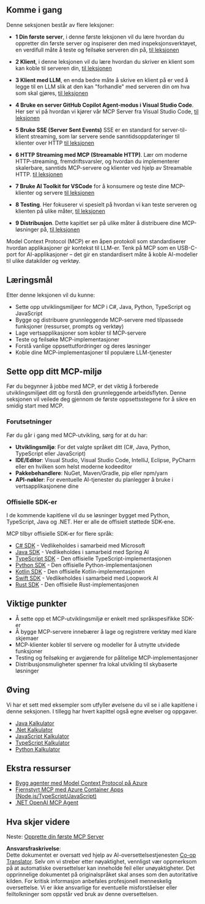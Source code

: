 <!--
CO_OP_TRANSLATOR_METADATA:
{
  "original_hash": "97f1c99b5b12cf03d4b1be68b3636a4a",
  "translation_date": "2025-07-04T17:44:09+00:00",
  "source_file": "03-GettingStarted/README.md",
  "language_code": "no"
}
-->
## Komme i gang  

Denne seksjonen består av flere leksjoner:

- **1 Din første server**, i denne første leksjonen vil du lære hvordan du oppretter din første server og inspiserer den med inspeksjonsverktøyet, en verdifull måte å teste og feilsøke serveren din på, [til leksjonen](/03-GettingStarted/01-first-server/README.md)

- **2 Klient**, i denne leksjonen vil du lære hvordan du skriver en klient som kan koble til serveren din, [til leksjonen](/03-GettingStarted/02-client/README.md)

- **3 Klient med LLM**, en enda bedre måte å skrive en klient på er ved å legge til en LLM slik at den kan "forhandle" med serveren din om hva som skal gjøres, [til leksjonen](/03-GettingStarted/03-llm-client/README.md)

- **4 Bruke en server GitHub Copilot Agent-modus i Visual Studio Code**. Her ser vi på hvordan vi kjører vår MCP Server fra Visual Studio Code, [til leksjonen](/03-GettingStarted/04-vscode/README.md)

- **5 Bruke SSE (Server Sent Events)** SSE er en standard for server-til-klient streaming, som lar servere sende sanntidsoppdateringer til klienter over HTTP [til leksjonen](/03-GettingStarted/05-sse-server/README.md)

- **6 HTTP Streaming med MCP (Streamable HTTP)**. Lær om moderne HTTP-streaming, fremdriftsvarsler, og hvordan du implementerer skalerbare, sanntids MCP-servere og klienter ved hjelp av Streamable HTTP. [til leksjonen](/03-GettingStarted/06-http-streaming/README.md)

- **7 Bruke AI Toolkit for VSCode** for å konsumere og teste dine MCP-klienter og servere [til leksjonen](/03-GettingStarted/07-aitk/README.md)

- **8 Testing**. Her fokuserer vi spesielt på hvordan vi kan teste serveren og klienten på ulike måter, [til leksjonen](/03-GettingStarted/08-testing/README.md)

- **9 Distribusjon**. Dette kapitlet ser på ulike måter å distribuere dine MCP-løsninger på, [til leksjonen](/03-GettingStarted/09-deployment/README.md)


Model Context Protocol (MCP) er en åpen protokoll som standardiserer hvordan applikasjoner gir kontekst til LLM-er. Tenk på MCP som en USB-C-port for AI-applikasjoner – det gir en standardisert måte å koble AI-modeller til ulike datakilder og verktøy.

## Læringsmål

Etter denne leksjonen vil du kunne:

- Sette opp utviklingsmiljøer for MCP i C#, Java, Python, TypeScript og JavaScript
- Bygge og distribuere grunnleggende MCP-servere med tilpassede funksjoner (ressurser, prompts og verktøy)
- Lage vertsapplikasjoner som kobler til MCP-servere
- Teste og feilsøke MCP-implementasjoner
- Forstå vanlige oppsettutfordringer og deres løsninger
- Koble dine MCP-implementasjoner til populære LLM-tjenester

## Sette opp ditt MCP-miljø

Før du begynner å jobbe med MCP, er det viktig å forberede utviklingsmiljøet ditt og forstå den grunnleggende arbeidsflyten. Denne seksjonen vil veilede deg gjennom de første oppsettsstegene for å sikre en smidig start med MCP.

### Forutsetninger

Før du går i gang med MCP-utvikling, sørg for at du har:

- **Utviklingsmiljø**: For det valgte språket ditt (C#, Java, Python, TypeScript eller JavaScript)
- **IDE/Editor**: Visual Studio, Visual Studio Code, IntelliJ, Eclipse, PyCharm eller en hvilken som helst moderne kodeeditor
- **Pakkebehandlere**: NuGet, Maven/Gradle, pip eller npm/yarn
- **API-nøkler**: For eventuelle AI-tjenester du planlegger å bruke i vertsapplikasjonene dine


### Offisielle SDK-er

I de kommende kapitlene vil du se løsninger bygget med Python, TypeScript, Java og .NET. Her er alle de offisielt støttede SDK-ene.

MCP tilbyr offisielle SDK-er for flere språk:
- [C# SDK](https://github.com/modelcontextprotocol/csharp-sdk) - Vedlikeholdes i samarbeid med Microsoft
- [Java SDK](https://github.com/modelcontextprotocol/java-sdk) - Vedlikeholdes i samarbeid med Spring AI
- [TypeScript SDK](https://github.com/modelcontextprotocol/typescript-sdk) - Den offisielle TypeScript-implementasjonen
- [Python SDK](https://github.com/modelcontextprotocol/python-sdk) - Den offisielle Python-implementasjonen
- [Kotlin SDK](https://github.com/modelcontextprotocol/kotlin-sdk) - Den offisielle Kotlin-implementasjonen
- [Swift SDK](https://github.com/modelcontextprotocol/swift-sdk) - Vedlikeholdes i samarbeid med Loopwork AI
- [Rust SDK](https://github.com/modelcontextprotocol/rust-sdk) - Den offisielle Rust-implementasjonen

## Viktige punkter

- Å sette opp et MCP-utviklingsmiljø er enkelt med språkspesifikke SDK-er
- Å bygge MCP-servere innebærer å lage og registrere verktøy med klare skjemaer
- MCP-klienter kobler til servere og modeller for å utnytte utvidede funksjoner
- Testing og feilsøking er avgjørende for pålitelige MCP-implementasjoner
- Distribusjonsmuligheter spenner fra lokal utvikling til skybaserte løsninger

## Øving

Vi har et sett med eksempler som utfyller øvelsene du vil se i alle kapitlene i denne seksjonen. I tillegg har hvert kapittel også egne øvelser og oppgaver.

- [Java Kalkulator](./samples/java/calculator/README.md)
- [.Net Kalkulator](../../../03-GettingStarted/samples/csharp)
- [JavaScript Kalkulator](./samples/javascript/README.md)
- [TypeScript Kalkulator](./samples/typescript/README.md)
- [Python Kalkulator](../../../03-GettingStarted/samples/python)

## Ekstra ressurser

- [Bygg agenter med Model Context Protocol på Azure](https://learn.microsoft.com/azure/developer/ai/intro-agents-mcp)
- [Fjernstyrt MCP med Azure Container Apps (Node.js/TypeScript/JavaScript)](https://learn.microsoft.com/samples/azure-samples/mcp-container-ts/mcp-container-ts/)
- [.NET OpenAI MCP Agent](https://learn.microsoft.com/samples/azure-samples/openai-mcp-agent-dotnet/openai-mcp-agent-dotnet/)

## Hva skjer videre

Neste: [Opprette din første MCP Server](./01-first-server/README.md)

**Ansvarsfraskrivelse**:  
Dette dokumentet er oversatt ved hjelp av AI-oversettelsestjenesten [Co-op Translator](https://github.com/Azure/co-op-translator). Selv om vi streber etter nøyaktighet, vennligst vær oppmerksom på at automatiske oversettelser kan inneholde feil eller unøyaktigheter. Det opprinnelige dokumentet på originalspråket skal anses som den autoritative kilden. For kritisk informasjon anbefales profesjonell menneskelig oversettelse. Vi er ikke ansvarlige for eventuelle misforståelser eller feiltolkninger som oppstår ved bruk av denne oversettelsen.